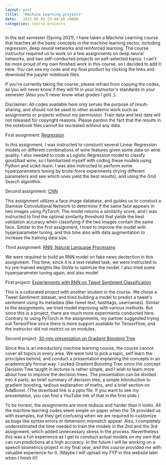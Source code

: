 ```yaml
---
layout: post
title:  "Machine Learning projects"
date:   2021-06-04 23:48:16 +0800
categories: course projects
---
```


In the last semester (Spring 2021), I have taken a Machine Learning course that teaches all the basic concepts in the machine learning sector, including regression, deep neural networks and reinforced learning. The course instructor required us to work on a few assignments on deep neural networks, and two self-conducted projects on self-selected topics. I can't be more proud of my own finished work in this course, so I decided to add it here. You can see my code and my final product by clicking the links and download the jupyter notebook files.

If you're currently taking the course, please refrain from copying the codes, as you will never know if they will fit in your instructor's standards in your semester (Also you'll never know what grades I got) ;).

Disclaimer: All codes available here only serves the purpose of result-sharing, and should not be used to other academic work such as assignments or projects without my permission. Train data and test data will not released for copyright reasons. Please pardon the fact that the results in the notebook files cannot be recreated without any data. 

First assignment: <a href="documents/pa1.ipynb" download>Regression</a>

In this assignment, I was instructed to consturct several Linear Regression models on different combinations of wine features given some data on wine quality. I also needed to code a Logistic Regression model to classfy good/bad wine, so I familiarized myself with coding these models using Python and scikit-learn. I was also instructed to perform some hyperparameters tuning by brute-force experiments (trying different parameters and see which ones yield the best results), and using the Grid Search algorithm.

Second assignment: <a href="documents/pa2.ipynb" download>CNN</a>

This assignment utilizes a face image database, and guides us to constuct a Siamese Convolutional Network to determine if the same face appears in two images using PyTorch. The model returns a similarity score, and I was instructed to find the optimal similarity threshold that yields the best validation accuracy when classifying if the two images contain the same face. Similar to the first assignment, I tried to improve the model with hyperparameter tuning, and this time also with data augmentation to increase the training data size.

Third assignment: <a href="documents/pa3.ipynb" download>RNN, Natural Language Processing</a>

We were required to build an RNN model on fake news dectection in this assignment. This time, since it is a text-related task, we were instructed to try pre-trained weights like GloVe to optimize the model. I also tried some hyperparameter tuning again, and also model

First project: <a href="documents/p1.ipynb" download>Experiements with RNN on Tweet Sentiment Classification</a>

This is a collorated project with another student in the course. We chose a Tweet Sentiment dataset, and tried building a model to predict a tweet's sentiment using its metadata (like tweet text, hashtags, usernames). Similar to the assignments, we tried model improving with various methods. But since this is a project, there are much more experiments conducted here. Contrary to using PyTorch in the assignments, my partner suggested trying out TensorFlow since there is more support available for TensorFlow, and the instructor did not restrict us on modules.

Second project: <a href="documents/p2_slides.pptx" download>30-min presentation on Gradient Boosting Tree</a>

Since this is an introductory machine learning course, the course cannot cover all topics in every area. We were told to pick a topic, self learn the principles behind, and conduct a presentation explaining the concepts in an academically formal way. I picked Gradient Boosting Tree since the concept Decision Tree taught in lectures is rather simple, and I wish to learn more about how to improve the decision trees. The presentation can be divided into 4 parts, an brief summary of decision tree, a simple intorduction to gradient boosting, tedious explanation of maths, and a brief section on AdaBoost. (The download link is a pptx file. If you want to see my presentation, you can find a YouTube link of that in the first slide.)

To be honest, the assignments are more tedious and harder than it looks. All the machine learning codes seem simple on paper when the TA provided us with examples, but they get confusing when we are required to customize as bugs like syntax errors or dimension mismatch appear. Also, I completely underestimated the time needed to train the models in the 2nd and the 3rd assignment, which added unnecessary stress in the process. Nevertheless this was a fun experience as I get to constuct actual models on my own that can run predictions at a high accuracy. In the future I will be working on a speech biometrics project in my final year, and this course provided me with valuable experience for it. (Maybe I will upload my FYP in this website later when I finish it!)

[pa1]: https://potatohy.github.io/docs/_posts/documents/pa1.ipynb
[pa2]: https://potatohy.github.io/docs/_posts/documents/pa2.ipynb
[pa3]: https://potatohy.github.io/docs/_posts/documents/pa3.ipynb
[p1]: https://potatohy.github.io/docs/_posts/documents/p1.ipynb
[p2]: https://potatohy.github.io/docs/_posts/documents/p2_slides.pptx
